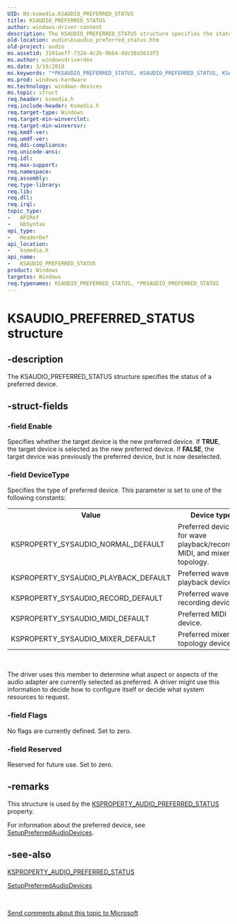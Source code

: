 ```yaml
---
UID: NS:ksmedia.KSAUDIO_PREFERRED_STATUS
title: KSAUDIO_PREFERRED_STATUS
author: windows-driver-content
description: The KSAUDIO_PREFERRED_STATUS structure specifies the status of a preferred device.
old-location: audio\ksaudio_preferred_status.htm
old-project: audio
ms.assetid: 3191aeff-7324-4c2b-9b64-ddc50a561df5
ms.author: windowsdriverdev
ms.date: 3/19/2018
ms.keywords: "*PKSAUDIO_PREFERRED_STATUS, KSAUDIO_PREFERRED_STATUS, KSAUDIO_PREFERRED_STATUS structure [Audio Devices], PKSAUDIO_PREFERRED_STATUS, PKSAUDIO_PREFERRED_STATUS structure pointer [Audio Devices], aud-prop_a1287dc0-98ad-4071-be11-41e51b6b4846.xml, audio.ksaudio_preferred_status, ksmedia/KSAUDIO_PREFERRED_STATUS, ksmedia/PKSAUDIO_PREFERRED_STATUS"
ms.prod: windows-hardware
ms.technology: windows-devices
ms.topic: struct
req.header: ksmedia.h
req.include-header: Ksmedia.h
req.target-type: Windows
req.target-min-winverclnt: 
req.target-min-winversvr: 
req.kmdf-ver: 
req.umdf-ver: 
req.ddi-compliance: 
req.unicode-ansi: 
req.idl: 
req.max-support: 
req.namespace: 
req.assembly: 
req.type-library: 
req.lib: 
req.dll: 
req.irql: 
topic_type:
-	APIRef
-	kbSyntax
api_type:
-	HeaderDef
api_location:
-	ksmedia.h
api_name:
-	KSAUDIO_PREFERRED_STATUS
product: Windows
targetos: Windows
req.typenames: KSAUDIO_PREFERRED_STATUS, *PKSAUDIO_PREFERRED_STATUS
---
```


# KSAUDIO_PREFERRED_STATUS structure


## -description


The KSAUDIO_PREFERRED_STATUS structure specifies the status of a preferred device.


## -struct-fields




### -field Enable

Specifies whether the target device is the new preferred device. If <b>TRUE</b>, the target device is selected as the new preferred device. If <b>FALSE</b>, the target device was previously the preferred device, but is now deselected.


### -field DeviceType

Specifies the type of preferred device. This parameter is set to one of the following constants:

<table>
<tr>
<th>Value</th>
<th>Device type</th>
</tr>
<tr>
<td>
KSPROPERTY_SYSAUDIO_NORMAL_DEFAULT

</td>
<td>
Preferred device for wave playback/recording, MIDI, and mixer topology.

</td>
</tr>
<tr>
<td>
KSPROPERTY_SYSAUDIO_PLAYBACK_DEFAULT

</td>
<td>
Preferred wave playback device.

</td>
</tr>
<tr>
<td>
KSPROPERTY_SYSAUDIO_RECORD_DEFAULT

</td>
<td>
Preferred wave recording device.

</td>
</tr>
<tr>
<td>
KSPROPERTY_SYSAUDIO_MIDI_DEFAULT

</td>
<td>
Preferred MIDI device.

</td>
</tr>
<tr>
<td>
KSPROPERTY_SYSAUDIO_MIXER_DEFAULT

</td>
<td>
Preferred mixer topology device.

</td>
</tr>
</table>
 

The driver uses this member to determine what aspect or aspects of the audio adapter are currently selected as preferred. A driver might use this information to decide how to configure itself or decide what system resources to request.


### -field Flags

No flags are currently defined. Set to zero.


### -field Reserved

Reserved for future use. Set to zero.


## -remarks



This structure is used by the <a href="https://msdn.microsoft.com/library/windows/hardware/ff537299">KSPROPERTY_AUDIO_PREFERRED_STATUS</a> property.

For information about the preferred device, see <a href="https://msdn.microsoft.com/library/windows/hardware/ff537899">SetupPreferredAudioDevices</a>.




## -see-also




<a href="https://msdn.microsoft.com/library/windows/hardware/ff537299">KSPROPERTY_AUDIO_PREFERRED_STATUS</a>



<a href="https://msdn.microsoft.com/library/windows/hardware/ff537899">SetupPreferredAudioDevices</a>
 

 

<a href="mailto:wsddocfb@microsoft.com?subject=Documentation%20feedback [audio\audio]:%20KSAUDIO_PREFERRED_STATUS structure%20 RELEASE:%20(3/19/2018)&amp;body=%0A%0APRIVACY STATEMENT%0A%0AWe use your feedback to improve the documentation. We don't use your email address for any other purpose, and we'll remove your email address from our system after the issue that you're reporting is fixed. While we're working to fix this issue, we might send you an email message to ask for more info. Later, we might also send you an email message to let you know that we've addressed your feedback.%0A%0AFor more info about Microsoft's privacy policy, see http://privacy.microsoft.com/en-us/default.aspx." title="Send comments about this topic to Microsoft">Send comments about this topic to Microsoft</a>

